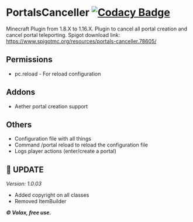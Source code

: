 # PortalsCanceller [![Codacy Badge](https://api.codacy.com/project/badge/Grade/3e7613f721cd4543972331d0e4ea0339)](https://app.codacy.com/manual/VolaxYT/PortalsCanceller?utm_source=github.com&utm_medium=referral&utm_content=VolaxYT/PortalsCanceller&utm_campaign=Badge_Grade_Dashboard)

Minecraft Plugin from 1.8.X to 1.16.X. Plugin to cancel all portal creation and cancel portal teleporting.
Spigot download link: <https://www.spigotmc.org/resources/portals-canceller.78605/>

**Permissions**
----------------------------
- pc.reload - For reload configuration

**Addons**
--------------------------
- Aether portal creation support

**Others**
-----------------
- Configuration file with all things
- Command /portal reload to reload the configuration file
- Logs player actions (enter/create a portal)

🔧 **UPDATE**
-----------------
*Version: 1.0.03*
- Added copyright on all classes
- Removed ItemBuilder

***© Volax, free use.***
